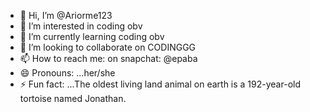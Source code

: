 - 👋 Hi, I’m @Ariorme123
- 👀 I’m interested in coding obv
- 🌱 I’m currently learning coding obv
- 💞️ I’m looking to collaborate on CODINGGG
- 📫 How to reach me: on snapchat: @epaba
- 😄 Pronouns: ...her/she
- ⚡ Fun fact: ...The oldest living land animal on earth is a 192-year-old tortoise named Jonathan.
  

<!---
Ariorme123/Ariorme123 is a ✨ special ✨ repository because its `README.md` (this file) appears on your GitHub profile.
You can click the Preview link to take a look at your changes.
--->
